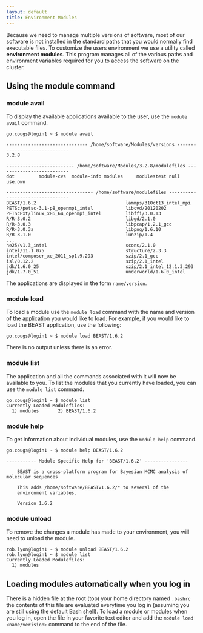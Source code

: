 ```yaml
---
layout: default
title: Environment Modules
---
```


Because we need to manage multiple versions of software, most of our software is not installed in the standard paths that you would normally find executable files.  To customize the users environment we use a utility called **environment modules**.  This program manages all of the various paths and environment variables required for you to access the software on the cluster.  

## Using the module command

### module avail

To display the available applications available to the user, use the ```module avail``` command.

```
go.cougs@login1 ~ $ module avail

------------------------------ /home/software/Modules/versions ------------------------------
3.2.8

------------------------- /home/software/Modules/3.2.8/modulefiles --------------------------
dot         module-cvs  module-info modules     modulestest null        use.own

-------------------------------- /home/software/modulefiles ---------------------------------
BEAST/1.6.2                                 lammps/31Oct13_intel_mpi
PETSc/petsc-3.1-p8_openmpi_intel            libcvd/20120202
PETScExt/linux_x86_64_openmpi_intel         libffi/3.0.13
R/R-3.0.2                                   libgd/2.1.0
R/R-3.0.3                                   libpcap/1.2.1_gcc
R/R-3.0.3a                                  libpng/1.6.10
R/R-3.1.0                                   lunzip/1.4
...
he25/v1.3_intel                             scons/2.1.0
intel/11.1.075                              structure/2.3.3
intel/composer_xe_2011_sp1.9.293            szip/2.1_gcc
isl/0.12.2                                  szip/2.1_intel
jdk/1.6.0_25                                szip/2.1_intel_12.1.3.293
jdk/1.7.0_51                                underworld/1.6.0_intel
```

The applications are displayed in the form ```name/version```.  

### module load

To load a module use the ```module load``` command with the name and version of the application you would like to load.  For example, if you would like to load the BEAST application, use the following:

```
go.cougs@login1 ~ $ module load BEAST/1.6.2
```

There is no output unless there is an error.  

### module list

The application and all the commands associated with it will now be available to you.  To list the modules that you currently have loaded, you can use the ```module list``` command.

```
go.cougs@login1 ~ $ module list
Currently Loaded Modulefiles:
  1) modules       2) BEAST/1.6.2

```

### module help

To get information about individual modules, use the ```module help``` command.

```
go.cougs@login1 ~ $ module help BEAST/1.6.2

----------- Module Specific Help for 'BEAST/1.6.2' ----------------

    BEAST is a cross-platform program for Bayesian MCMC analysis of molecular sequences

	This adds /home/software/BEASTv1.6.2/* to several of the
	environment variables.

	Version 1.6.2
```

### module unload

To remove the changes a module has made to your environment, you will need to unload the module.

```
rob.lyon@login1 ~ $ module unload BEAST/1.6.2
rob.lyon@login1 ~ $ module list
Currently Loaded Modulefiles:
  1) modules
```

## Loading modules automatically when you log in

There is a hidden file at the root (top) your home directory named ```.bashrc``` the contents of this file are evaluated everytime you log in (assuming you are still using the default Bash shell).  To load a module or modules when you log in, open the file in your favorite text editor and add the ```module load <name/verision>``` command to the end of the file.

